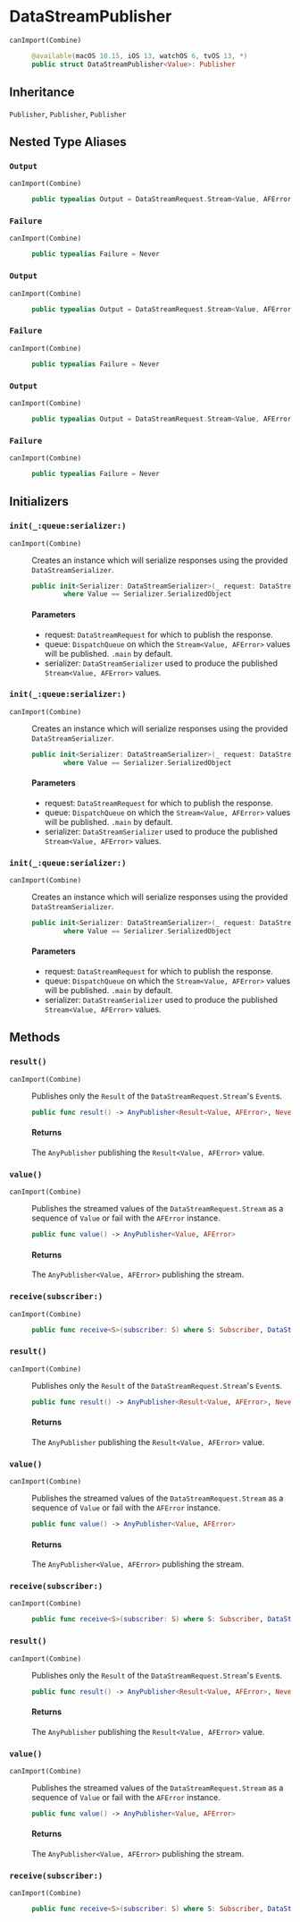 # DataStreamPublisher

<dl>
<dt><code>canImport(Combine)</code></dt>
<dd>

``` swift
@available(macOS 10.15, iOS 13, watchOS 6, tvOS 13, *)
public struct DataStreamPublisher<Value>: Publisher 
```

</dd>
</dl>

## Inheritance

`Publisher`, `Publisher`, `Publisher`

## Nested Type Aliases

### `Output`

<dl>
<dt><code>canImport(Combine)</code></dt>
<dd>

``` swift
public typealias Output = DataStreamRequest.Stream<Value, AFError>
```

</dd>
</dl>

### `Failure`

<dl>
<dt><code>canImport(Combine)</code></dt>
<dd>

``` swift
public typealias Failure = Never
```

</dd>
</dl>

### `Output`

<dl>
<dt><code>canImport(Combine)</code></dt>
<dd>

``` swift
public typealias Output = DataStreamRequest.Stream<Value, AFError>
```

</dd>
</dl>

### `Failure`

<dl>
<dt><code>canImport(Combine)</code></dt>
<dd>

``` swift
public typealias Failure = Never
```

</dd>
</dl>

### `Output`

<dl>
<dt><code>canImport(Combine)</code></dt>
<dd>

``` swift
public typealias Output = DataStreamRequest.Stream<Value, AFError>
```

</dd>
</dl>

### `Failure`

<dl>
<dt><code>canImport(Combine)</code></dt>
<dd>

``` swift
public typealias Failure = Never
```

</dd>
</dl>

## Initializers

### `init(_:queue:serializer:)`

<dl>
<dt><code>canImport(Combine)</code></dt>
<dd>

Creates an instance which will serialize responses using the provided `DataStreamSerializer`.

``` swift
public init<Serializer: DataStreamSerializer>(_ request: DataStreamRequest, queue: DispatchQueue, serializer: Serializer)
        where Value == Serializer.SerializedObject 
```

#### Parameters

  - request: `DataStreamRequest` for which to publish the response.
  - queue: `DispatchQueue` on which the `Stream<Value, AFError>` values will be published. `.main` by default.
  - serializer: `DataStreamSerializer` used to produce the published `Stream<Value, AFError>` values.

</dd>
</dl>

### `init(_:queue:serializer:)`

<dl>
<dt><code>canImport(Combine)</code></dt>
<dd>

Creates an instance which will serialize responses using the provided `DataStreamSerializer`.

``` swift
public init<Serializer: DataStreamSerializer>(_ request: DataStreamRequest, queue: DispatchQueue, serializer: Serializer)
        where Value == Serializer.SerializedObject 
```

#### Parameters

  - request: `DataStreamRequest` for which to publish the response.
  - queue: `DispatchQueue` on which the `Stream<Value, AFError>` values will be published. `.main` by default.
  - serializer: `DataStreamSerializer` used to produce the published `Stream<Value, AFError>` values.

</dd>
</dl>

### `init(_:queue:serializer:)`

<dl>
<dt><code>canImport(Combine)</code></dt>
<dd>

Creates an instance which will serialize responses using the provided `DataStreamSerializer`.

``` swift
public init<Serializer: DataStreamSerializer>(_ request: DataStreamRequest, queue: DispatchQueue, serializer: Serializer)
        where Value == Serializer.SerializedObject 
```

#### Parameters

  - request: `DataStreamRequest` for which to publish the response.
  - queue: `DispatchQueue` on which the `Stream<Value, AFError>` values will be published. `.main` by default.
  - serializer: `DataStreamSerializer` used to produce the published `Stream<Value, AFError>` values.

</dd>
</dl>

## Methods

### `result()`

<dl>
<dt><code>canImport(Combine)</code></dt>
<dd>

Publishes only the `Result` of the `DataStreamRequest.Stream`'s `Event`s.

``` swift
public func result() -> AnyPublisher<Result<Value, AFError>, Never> 
```

#### Returns

The `AnyPublisher` publishing the `Result<Value, AFError>` value.

</dd>
</dl>

### `value()`

<dl>
<dt><code>canImport(Combine)</code></dt>
<dd>

Publishes the streamed values of the `DataStreamRequest.Stream` as a sequence of `Value` or fail with the
`AFError` instance.

``` swift
public func value() -> AnyPublisher<Value, AFError> 
```

#### Returns

The `AnyPublisher<Value, AFError>` publishing the stream.

</dd>
</dl>

### `receive(subscriber:)`

<dl>
<dt><code>canImport(Combine)</code></dt>
<dd>

``` swift
public func receive<S>(subscriber: S) where S: Subscriber, DataStreamPublisher.Failure == S.Failure, DataStreamPublisher.Output == S.Input 
```

</dd>
</dl>

### `result()`

<dl>
<dt><code>canImport(Combine)</code></dt>
<dd>

Publishes only the `Result` of the `DataStreamRequest.Stream`'s `Event`s.

``` swift
public func result() -> AnyPublisher<Result<Value, AFError>, Never> 
```

#### Returns

The `AnyPublisher` publishing the `Result<Value, AFError>` value.

</dd>
</dl>

### `value()`

<dl>
<dt><code>canImport(Combine)</code></dt>
<dd>

Publishes the streamed values of the `DataStreamRequest.Stream` as a sequence of `Value` or fail with the
`AFError` instance.

``` swift
public func value() -> AnyPublisher<Value, AFError> 
```

#### Returns

The `AnyPublisher<Value, AFError>` publishing the stream.

</dd>
</dl>

### `receive(subscriber:)`

<dl>
<dt><code>canImport(Combine)</code></dt>
<dd>

``` swift
public func receive<S>(subscriber: S) where S: Subscriber, DataStreamPublisher.Failure == S.Failure, DataStreamPublisher.Output == S.Input 
```

</dd>
</dl>

### `result()`

<dl>
<dt><code>canImport(Combine)</code></dt>
<dd>

Publishes only the `Result` of the `DataStreamRequest.Stream`'s `Event`s.

``` swift
public func result() -> AnyPublisher<Result<Value, AFError>, Never> 
```

#### Returns

The `AnyPublisher` publishing the `Result<Value, AFError>` value.

</dd>
</dl>

### `value()`

<dl>
<dt><code>canImport(Combine)</code></dt>
<dd>

Publishes the streamed values of the `DataStreamRequest.Stream` as a sequence of `Value` or fail with the
`AFError` instance.

``` swift
public func value() -> AnyPublisher<Value, AFError> 
```

#### Returns

The `AnyPublisher<Value, AFError>` publishing the stream.

</dd>
</dl>

### `receive(subscriber:)`

<dl>
<dt><code>canImport(Combine)</code></dt>
<dd>

``` swift
public func receive<S>(subscriber: S) where S: Subscriber, DataStreamPublisher.Failure == S.Failure, DataStreamPublisher.Output == S.Input 
```

</dd>
</dl>
